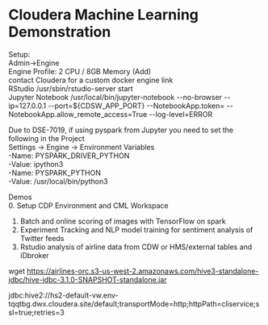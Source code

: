 # Cloudera Machine Learning Demonstration

Setup:  
Admin->Engine  
Engine Profile: 2 CPU / 8GB Memory (Add)  
   contact Cloudera for a custom docker engine link  
RStudio			/usr/sbin/rstudio-server start  
Jupyter Notebook	/usr/local/bin/jupyter-notebook --no-browser --ip=127.0.0.1 --port=${CDSW_APP_PORT} --NotebookApp.token= --NotebookApp.allow_remote_access=True --log-level=ERROR  


Due to DSE-7019, if using pyspark from Jupyter you need to set the following in the Project  
Settings -> Engine -> Environment Variables  
-Name: PYSPARK_DRIVER_PYTHON  
-Value: ipython3  
-Name: PYSPARK_PYTHON  
-Value: /usr/local/bin/python3  


Demos  
0. Setup CDP Environment and CML Workspace  
1. Batch and online scoring of images with TensorFlow on spark  
2. Experiment Tracking and NLP model training for sentiment analysis of Twitter feeds  
3. Rstudio analysis of airline data from CDW or HMS/external tables and iDbroker   

wget https://airlines-orc.s3-us-west-2.amazonaws.com/hive3-standalone-jdbc/hive-jdbc-3.1.0-SNAPSHOT-standalone.jar

jdbc:hive2://hs2-default-vw.env-tqqtbg.dwx.cloudera.site/default;transportMode=http;httpPath=cliservice;ssl=true;retries=3

